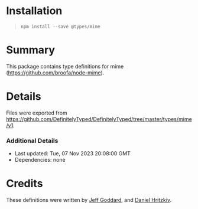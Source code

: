 # Installation

> `npm install --save @types/mime`

# Summary

This package contains type definitions for mime (https://github.com/broofa/node-mime).

# Details

Files were exported from https://github.com/DefinitelyTyped/DefinitelyTyped/tree/master/types/mime/v1.

### Additional Details

- Last updated: Tue, 07 Nov 2023 20:08:00 GMT
- Dependencies: none

# Credits

These definitions were written by [Jeff Goddard](https://github.com/jedigo), and [Daniel Hritzkiv](https://github.com/dhritzkiv).
